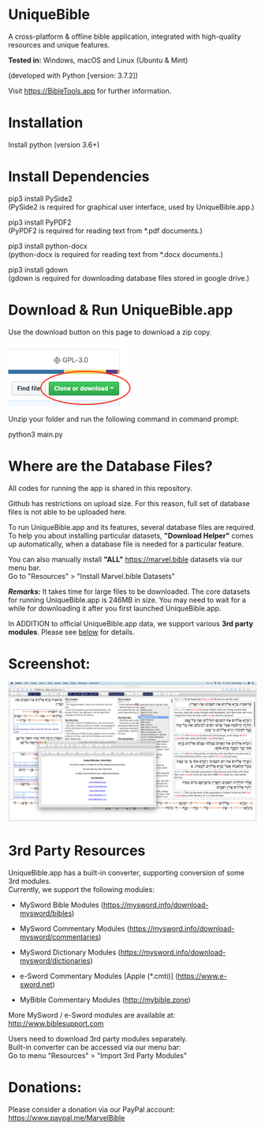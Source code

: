 # UniqueBible
A cross-platform & offline bible application, integrated with high-quality resources and unique features.

<b>Tested in:</b> Windows, macOS and Linux (Ubuntu & Mint)

(developed with Python [version: 3.7.2])

Visit <a href="https://BibleTools.app" target="_blank">https://BibleTools.app</a> for further information.

# Installation

Install python (version 3.6+)

# Install Dependencies

pip3 install PySide2
<br>(PySide2 is required for graphical user interface, used by UniqueBible.app.)

pip3 install PyPDF2
<br>(PyPDF2 is required for reading text from *.pdf documents.)

pip3 install python-docx
<br>(python-docx is required for reading text from *.docx documents.)

pip3 install gdown
<br>(gdown is required for downloading database files stored in google drive.)

# Download & Run UniqueBible.app

Use the download button on this page to download a zip copy.

<img src="downloadButton.png">

Unzip your folder and run the following command in command prompt:

python3 main.py

# Where are the Database Files?

All codes for running the app is shared in this repository.

Github has restrictions on upload size.  For this reason, full set of database files is not able to be uploaded here.

To run UniqueBible.app and its features, several database files are required.  To help you about installing particular datasets, <b>"Download Helper"</b> comes up automatically, when a database file is needed for a particular feature.

You can also manually install <b>"ALL"</b> https://marvel.bible datasets via our menu bar.<br>
Go to "Resources" > "Install Marvel.bible Datasets"

<i><b>Remarks:</b></i> It takes time for large files to be downloaded.  The core datasets for running UniqueBible.app is 246MB in size.  You may need to wait for a while for downloading it after you first launched UniqueBible.app.

In ADDITION to official UniqueBible.app data, we support various <b>3rd party modules</b>.  Please see <a href="https://github.com/eliranwong/UniqueBible#3rd-party-resources">below</a> for details.

# Screenshot:

<img src="screenshot.png">

# 3rd Party Resources

UniqueBible.app has a built-in converter, supporting conversion of some 3rd modules.<br>
Currently, we support the following modules:

* MySword Bible Modules (<a href="https://mysword.info/download-mysword/bibles">https://mysword.info/download-mysword/bibles</a>)

* MySword Commentary Modules (<a href="https://mysword.info/download-mysword/commentaries">https://mysword.info/download-mysword/commentaries</a>)

* MySword Dictionary Modules (<a href="https://mysword.info/download-mysword/dictionaries">https://mysword.info/download-mysword/dictionaries</a>)

* e-Sword Commentary Modules [Apple (*.cmti)] (<a href="https://www.e-sword.net">https://www.e-sword.net</a>)

* MyBible Commentary Modules (<a href="http://mybible.zone">http://mybible.zone</a>)

More MySword / e-Sword modules are available at: <a href="http://www.biblesupport.com">http://www.biblesupport.com</a>

Users need to download 3rd party modules separately.<br>
Built-in converter can be accessed via our menu bar:<br>
Go to menu "Resources" > "Import 3rd Party Modules"

# Donations:

Please consider a donation via our PayPal account:
<a href="https://www.paypal.me/MarvelBible">https://www.paypal.me/MarvelBible</a>


